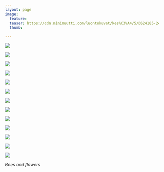 ```yaml
---
layout: page
image:
  feature:
  teaser: https://cdn.minimuutti.com/luontokuvat/kes%C3%A4/5/DS24185-245px%20%282%29.jpg
  thumb:

---
```


![](https://cdn.minimuutti.com/luontokuvat/kes%C3%A4/5/DS24185-800px.jpg)

![](https://cdn.minimuutti.com/luontokuvat/kes%C3%A4/6/DS25836-800px.jpg)

![](https://cdn.minimuutti.com/luontokuvat/kes%C3%A4/6/DS25825-800px.jpg)

![](https://cdn.minimuutti.com/luontokuvat/kes%C3%A4/8/DS32249-800px.jpg)

![](https://cdn.minimuutti.com/luontokuvat/kes%C3%A4/12/DS58919-800px.jpg)

![](https://cdn.minimuutti.com/luontokuvat/kes%C3%A4/12/DS58913-800px.jpg)

![](https://cdn.minimuutti.com/luontokuvat/kes%C3%A4/6/DS25812-800px.jpg)

![](https://cdn.minimuutti.com/luontokuvat/kes%C3%A4/6/DS25765-800px.jpg)

![](https://cdn.minimuutti.com/luontokuvat/kes%C3%A4/13/DS673661-800px.jpg)

![](https://cdn.minimuutti.com/luontokuvat/kes%C3%A4/14/DSC01749-800px.JPG)

![](https://cdn.minimuutti.com/luontokuvat/kes%C3%A4/7/DS28295-800px.jpg)

![](https://cdn.minimuutti.com/luontokuvat/kes%C3%A4/8/DS32980-800px.jpg)

![](https://cdn.minimuutti.com/luontokuvat/kes%C3%A4/8/DS32993-800px.jpg)

*Bees and flowers*
